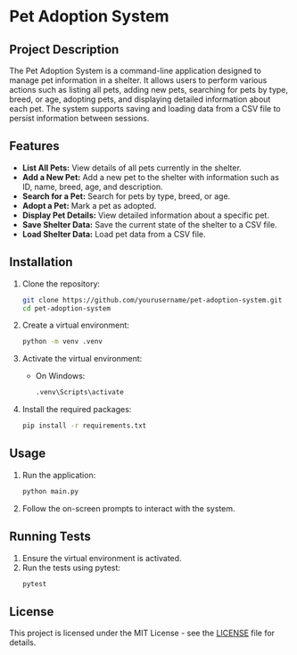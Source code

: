 # Pet Adoption System

## Project Description

The Pet Adoption System is a command-line application designed to manage pet information in a shelter. It allows users to perform various actions such as listing all pets, adding new pets, searching for pets by type, breed, or age, adopting pets, and displaying detailed information about each pet. The system supports saving and loading data from a CSV file to persist information between sessions.

## Features

- **List All Pets:** View details of all pets currently in the shelter.
- **Add a New Pet:** Add a new pet to the shelter with information such as ID, name, breed, age, and description.
- **Search for a Pet:** Search for pets by type, breed, or age.
- **Adopt a Pet:** Mark a pet as adopted.
- **Display Pet Details:** View detailed information about a specific pet.
- **Save Shelter Data:** Save the current state of the shelter to a CSV file.
- **Load Shelter Data:** Load pet data from a CSV file.

## Installation

1. Clone the repository:
    ```sh
    git clone https://github.com/yourusername/pet-adoption-system.git
    cd pet-adoption-system
    ```

2. Create a virtual environment:
    ```sh
    python -m venv .venv
    ```

3. Activate the virtual environment:
    - On Windows:
        ```sh
        .venv\Scripts\activate
        ```

4. Install the required packages:
    ```sh
    pip install -r requirements.txt
    ```

## Usage

1. Run the application:
    ```sh
    python main.py
    ```

2. Follow the on-screen prompts to interact with the system.

## Running Tests

1. Ensure the virtual environment is activated.
2. Run the tests using pytest:
    ```sh
    pytest
    ```

## License

This project is licensed under the MIT License - see the [LICENSE](LICENSE) file for details.
